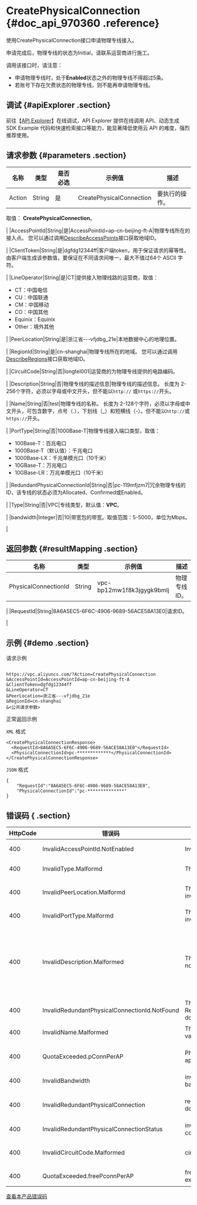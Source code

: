 # CreatePhysicalConnection {#doc_api_970360 .reference}

使用CreatePhysicalConnection接口申请物理专线接入。

申请完成后，物理专线的状态为Initial，请联系运营商进行施工。

调用该接口时，请注意：

-   申请物理专线时，处于**Enabled**状态之外的物理专线不得超过5条。
-   若账号下存在欠费状态的物理专线，则不能再申请物理专线。

## 调试 {#apiExplorer .section}

前往【[API Explorer](https://api.aliyun.com/#product=Vpc&api=CreatePhysicalConnection)】在线调试，API Explorer 提供在线调用 API、动态生成 SDK Example 代码和快速检索接口等能力，能显著降低使用云 API 的难度，强烈推荐使用。

## 请求参数 {#parameters .section}

|名称|类型|是否必选|示例值|描述|
|--|--|----|---|--|
|Action|String|是|CreatePhysicalConnection|要执行的操作。

 取值： **CreatePhysicalConnection**。

 |
|AccessPointId|String|是|AccessPointId=ap-cn-beijing-ft-A|物理专线所在的接入点。 您可以通过调用[DescribeAccessPoints](~~36062~~)接口获取地域ID。

 |
|ClientToken|String|是|dgfdg12344ff|客户端token，用于保证请求的幂等性。 由客户端生成该参数值，要保证在不同请求间唯一，最大不值过64个 ASCII 字符。

 |
|LineOperator|String|是|CT|提供接入物理线路的运营商，取值：

 -   CT：中国电信
-   CU：中国联通
-   CM：中国移动
-   CO：中国其他
-   Equinix：Equinix
-   Other：境外其他

 |
|PeerLocation|String|是|浙江省---vfjdbg\_21e|本地数据中心的地理位置。

 |
|RegionId|String|是|cn-shanghai|物理专线所在的地域。 您可以通过调用[DescribeRegions](~~36063~~)接口获取地域ID。

 |
|CircuitCode|String|否|longtel001|运营商的为物理专线提供的电路编码。

 |
|Description|String|否|物理专线的描述信息|物理专线的描述信息。 长度为 2-256个字符，必须以字母或中文开头，但不能以`http://` 或`https://`开头。

 |
|Name|String|否|test|物理专线的名称。 长度为 2-128个字符，必须以字母或中文开头，可包含数字，点号（.），下划线（\_）和短横线（-）。但不能以`http://`或`https://`开头。

 |
|PortType|String|否|1000Base-T|物理专线接入端口类型，取值：

 -   100Base-T：百兆电口
-   1000Base-T（默认值）：千兆电口
-   1000Base-LX：千兆单模光口（10千米）
-   10GBase-T：万兆电口
-   10GBase-LR：万兆单模光口（10千米）

 |
|RedundantPhysicalConnectionId|String|否|pc-119mfjzm7|冗余物理专线的ID，该专线的状态必须为Allocated、Confirmed或Enabled。

 |
|Type|String|否|VPC|专线类型，默认值：**VPC**。

 |
|bandwidth|Integer|否|10|带宽包的带宽。取值范围：5-5000，单位为Mbps。

 |

## 返回参数 {#resultMapping .section}

|名称|类型|示例值|描述|
|--|--|---|--|
|PhysicalConnectionId|String|vpc-bp12mw1f8k3jgygk9bmlj|物理专线ID。

 |
|RequestId|String|8A6A5EC5-6F6C-4906-9689-56ACE58A13E0|请求ID。

 |

## 示例 {#demo .section}

请求示例

``` {#request_demo}

https://vpc.aliyuncs.com/?Action=CreatePhysicalConnection
&AccessPointId=AccessPointId=ap-cn-beijing-ft-A
&ClientToken=dgfdg12344ff
&LineOperator=CT
&PeerLocation=浙江省---vfjdbg_21e
&RegionId=cn-shanghai
&<公共请求参数>

```

正常返回示例

`XML` 格式

``` {#xml_return_success_demo}
<CreatePhysicalConnectionResponse>
  <RequestId>8A6A5EC5-6F6C-4906-9689-56ACE58A13E0"</RequestId>
  <PhysicalConnectionId>pc-*************</PhysicalConnectionId>
</CreatePhysicalConnectionResponse>

```

`JSON` 格式

``` {#json_return_success_demo}
{
	"RequestId":"8A6A5EC5-6F6C-4906-9689-56ACE58A13E0",
	"PhysicalConnectionId":"pc-**************"
}
```

## 错误码 { .section}

|HttpCode|错误码|错误信息|描述|
|--------|---|----|--|
|400|InvalidAccessPointId.NotEnabled|Invalid access point status.|接入点状态不可用。|
|400|InvalidType.Malformd|The Type provided was invalid.|参数Type的值不合法。|
|400|InvalidPeerLocation.Malformd|The PeerLocation provided was invalid.|参数PeerLocation的值不合法。|
|400|InvalidPortType.Malformd|The PortType provided was invalid.|该端口类型不合法。|
|400|InvalidDescription.Malformed|The specifid ?Description? is not valid.|指定的资源描述格式不合法。长度为2-256个字符，不能以 http:// 和 https:// 开头。|
|400|InvalidRedundantPhysicalConnectionId.NotFound|The RedundantPhysicalConnectionId does not found.|冗余物理专线不存在。|
|400|InvalidName.Malformed|The specified ?Name? is not valid.|该名称格式不合法。|
|400|QuotaExceeded.pConnPerAP|Physical connection count per ap quota exceed.|超过接入点的物理专线配额。|
|400|InvalidBandwidth|invalid physical connection banwidth.|物理专线的带宽不合法。|
|400|InvalidRedundantPhysicalConnection|redundant physical connection doesn't belong to current user.|该冗余物理专线不属于您的账号。|
|400|InvalidRedundantPhysicalConnectionStatus|invalid redundant physical connection status.|冗余物理专线状态不合法。|
|400|InvalidCircuitCode.Malformed|circuitCode is illegal.|该CircuitCode不合法。|
|400|QuotaExceeded.freePconnPerAP|free physical connections count excceeded.|超过物理专线配额。|

[查看本产品错误码](https://error-center.aliyun.com/status/product/Vpc)

